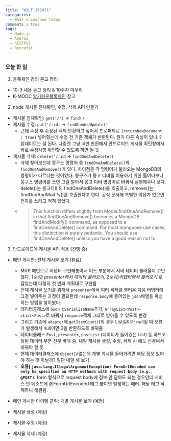 ```yaml
---
title: "WILT-191031"
categories:
  - What I Learned Today
comments : true
tags:
  - Node.js
  - Androi
  - RESTful
  - Retrofit
---
```


### 오늘 한 일

1. 블록체인 강의 듣고 정리
  - 10-3 내용 듣고 정리 & 10주차 마무리
  - K-MOOC [알기쉬운블록체인] 참고<br>

2. node 게시물 전체확인, 수정, 삭제 API 만들기
  - 게시물 전체확인: `get('/')` -> `find()`
  - 게시물 수정: `put('/:id)` -> `findOneAndUpdate()`
    - 근데 수정 후 수정된 객체 반환하고 싶어서 프로퍼티로 `{returnNewDocument : true}` 넣어줬는데 수정 전 기존 객체가 반환된다. 뭔가 다른 속성이 있나..? 업데이트는 잘 된다. 나중엔 그냥 id만 반환해서 안드로이드 게시물 확인창에서 바로 수정사항 확인할 수 있도록 하면 될 듯
  - 게시물 삭제: `delete('/:id)`-> `findOneAndDelete()`
    - 삭제 찾아보는데 몽구스 명령어 중 `findOneAndDelete()`와 `findOneAndRemove()`가 있다. 차이점은 각 명령어가 불러오는 MongoDB의 명령어가 다르다는 것이었다. 몽구스가 몽고 디비를 이용하기 위한 툴이다보니 몽구스 명령어를 쓰면 그걸 알아서 몽고 디비 명령어로 바꿔서 실행해주나 보다. delete()는 몽고디비의 findOneAndDelete()를 호출하고, remove()는 findOndAndModify()를 호출한다고 한다. 공식 문서에 특별한 이유가 없으면 전자를 쓰라고 적혀 있었다.
    - > This function differs slightly from Model.findOneAndRemove() in that findOneAndRemove() becomes a MongoDB findAndModify() command, as opposed to a findOneAndDelete() command. For most mongoose use cases, this distinction is purely pedantic. You should use findOneAndDelete() unless you have a good reason not to.

3. 안드로이드에 게시물 API 적용 (진행 중)
  - 메인 게시판: 전체 게시물 보기 (완료)
    - MVP 패턴으로 어댑터 구현해놓아서 어느 부분에서 서버 데이터 불러올지 고민했다. *1순위) presenter에서 데이터 불러오기, 2순위)어댑터에서 불러오기* 로 잡았는데 다행히 첫 번째 계획대로 구현함
    - 전체 게시물 보기를 위해서 `presenter`에서 여러 객체를 불러온 다음 어댑터에 그걸 넣어주는 과정이 필요한데 `response.body`에 들어있는 `json`배열을 파싱하는 방법을 찾아봤다.
    - 데이터클래스에 `Gson @SerializeName`추가, `ArrayList<Post>->List<Post>`로 바꿔서 `response`객체 그대로 받아올 수 있도록 변경
    - 그리고 기존에 `adapter`에 `getItemCount(`)의 경우 List길이가 null일 때 오류가 발생해서 null이면 0을 반환하도록 바꿔줌
    - 데이터클래스 `Post`, `presenter`, `postList` (데이터가 들어있는 List<Post>) 등 하드코딩된 데이터 부분 전부 바꿔 줌. 내일 게시물 생성, 수정, 삭제 시 에도 신경써서 바꿔야 할 듯
    - 현재 데이터클래스에 `ObjectId`없는데 개별 게시물 들어가려면 해당 정보 있어야 하는 것 아닐까? 일단 내일 해 보기
    - **오류) `java.lang.IllegalArgumentException: FormUrlEncoded can only be specified on HTTP methods with request body (e.g., @POST)`**: form 형식으로 request body에 정보 안 담아도 되는 경우인데 서비스 안 메소드에 @FormUrlEncoded 태그 붙이면 발생하는 에러. 해당 태그 삭제하니 해결됨.<br>
    
  - 메인 게시판 아이템 클릭: 개별 게시물 보기 (예정)
  - 게시물 생성 (예정)
  - 게시물 수정 (예정)
  - 게시물 삭제 (예정)
    





[생활코딩]: https://opentutorials.org/course/3332
[제로초]: https://www.zerocho.com/category/NodeJS/post/593a487c2ed1da0018cff95d
[알기쉬운블록체인]: http://www.kmooc.kr/courses/course-v1:SJCU+SJCU01+2019_2/course/
[gitpage.Markdown.table]: https://help.github.com/en/github/writing-on-github/organizing-information-with-tables "깃허브 도움말 참고"
[duplicate_key_error_오류참고]: https://stackoverflow.com/questions/24430220/e11000-duplicate-key-error-index-in-mongodb-mongoose "StackOverFlow: Mongoose duplicate key error"



